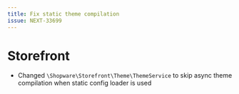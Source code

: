 ```yaml
---
title: Fix static theme compilation
issue: NEXT-33699
---
```

# Storefront
* Changed `\Shopware\Storefront\Theme\ThemeService` to skip async theme compilation when static config loader is used

